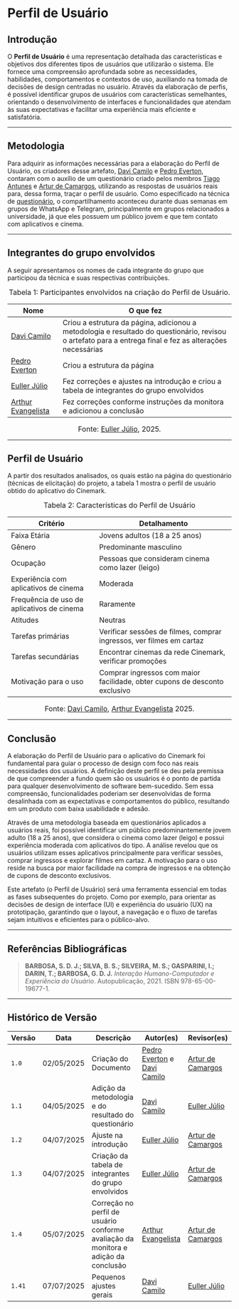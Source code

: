 # Perfil de Usuário

## Introdução

O **Perfil de Usuário** é uma representação detalhada das características e objetivos dos diferentes tipos de usuários que utilizarão o sistema. Ele fornece uma compreensão aprofundada sobre as necessidades, habilidades, comportamentos e contextos de uso, auxiliando na tomada de decisões de design centradas no usuário. Através da elaboração de perfis, é possível identificar grupos de usuários com características semelhantes, orientando o desenvolvimento de interfaces e funcionalidades que atendam às suas expectativas e facilitar uma experiência mais eficiente e satisfatória.

---

## Metodologia

Para adquirir as informações necessárias para a elaboração do Perfil de Usuário, os criadores desse artefato, [Davi Camilo](https://github.com/Davicamilo23) e [Pedro Everton](https://github.com/pedroeverton217), contaram com o auxílio de um questionário criado pelos membros [Tiago Antunes](https://github.com/TiagoBalieiro) e [Artur de Camargos](https://github.com/ArturDCR), utilizando as respostas de usuários reais para, dessa forma, traçar o perfil de usuário. Como especificado na técnica de [questionário](https://requisitos-de-software.github.io/2025.1-Cinemark/elicita%C3%A7%C3%A3o/questionario/), o compartilhamento aconteceu durante duas semanas em grupos de WhatsApp e Telegram, principalmente em grupos relacionados a universidade, já que eles possuem um público jovem e que tem contato com aplicativos e cinema.

---

## Integrantes do grupo envolvidos

A seguir apresentamos os nomes de cada integrante do grupo que participou da técnica e suas respectivas contribuições.

<font size="3"><p style="text-align: center">Tabela 1: Participantes envolvidos na criação do Perfil de Usuário.</p></font>

| Nome                                                   | O que fez                 |
| ------------------------------------------------------ | ---------------------- |
| [Davi Camilo](https://github.com/Davicamilo23)         | Criou a estrutura da página, adicionou a metodologia e resultado do questionário, revisou o artefato para a entrega final e fez as alterações necessárias  |
| [Pedro Everton](https://github.com/pedroeverton217)    | Criou a estrutura da página    |
| [Euller Júlio](https://github.com/Potatoyz908)      | Fez correções e ajustes na introdução e criou a tabela de integrantes do grupo envolvidos |
| [Arthur Evangelista](https://github.com/arthurevg)      | Fez correções conforme instruções da monitora e adicionou a conclusão |

<font size="3"><p style="text-align: center">Fonte: [Euller Júlio](https://github.com/Potatoyz908), 2025.</p></font>

---

## Perfil de Usuário

A partir dos resultados analisados, os quais estão na página do questionário (técnicas de elicitação) do projeto, a tabela 1 mostra o perfil de usuário obtido do aplicativo do Cinemark.

<font size="3"><p style="text-align: center">Tabela 2: Características do Perfil de Usuário</p></font>

| Critério | Detalhamento |
| -------- | ------------ |
| Faixa Etária | Jovens adultos (18 a 25 anos) |
| Gênero | Predominante masculino |
| Ocupação | Pessoas que consideram cinema como lazer (leigo) |
| Experiência com aplicativos de cinema | Moderada |
| Frequência de uso de aplicativos de cinema | Raramente |
| Atitudes | Neutras |
| Tarefas primárias | Verificar sessões de filmes, comprar ingressos, ver filmes em cartaz |
| Tarefas secundárias | Encontrar cinemas da rede Cinemark, verificar promoções |
| Motivação para o uso | Comprar ingressos com maior facilidade, obter cupons de desconto exclusivo |

<font size="3"><p align="center">Fonte: [Davi Camilo](https://github.com/Davicamilo23), [Arthur Evangelista](https://github.com/arthurevg) 2025.</p></font>

---

## Conclusão

A elaboração do Perfil de Usuário para o aplicativo do Cinemark foi fundamental para guiar o processo de design com foco nas reais necessidades dos usuários. A definição deste perfil se deu pela premissa de que compreender a fundo quem são os usuários é o ponto de partida para qualquer desenvolvimento de software bem-sucedido. Sem essa compreensão, funcionalidades poderiam ser desenvolvidas de forma desalinhada com as expectativas e comportamentos do público, resultando em um produto com baixa usabilidade e adesão.

Através de uma metodologia baseada em questionários aplicados a usuários reais, foi possível identificar um público predominantemente jovem adulto (18 a 25 anos), que considera o cinema como lazer (leigo) e possui experiência moderada com aplicativos do tipo. A análise revelou que os usuários utilizam esses aplicativos principalmente para verificar sessões, comprar ingressos e explorar filmes em cartaz. A motivação para o uso reside na busca por maior facilidade na compra de ingressos e na obtenção de cupons de desconto exclusivos.

Este artefato (o Perfil de Usuário) será uma ferramenta essencial em todas as fases subsequentes do projeto. Como por exemplo, para orientar as decisões de design de interface (UI) e experiência do usuário (UX) na prototipação, garantindo que o layout, a navegação e o fluxo de tarefas sejam intuitivos e eficientes para o público-alvo.

---

## Referências Bibliográficas

> **BARBOSA, S. D. J.; SILVA, B. S.; SILVEIRA, M. S.; GASPARINI, I.; DARIN, T.; BARBOSA, G. D. J.** *Interação Humano-Computador e Experiência do Usuário*. Autopublicação, 2021. ISBN 978-65-00-19677-1.

---

## Histórico de Versão

| Versão | Data          | Descrição                          | Autor(es)     |  Revisor(es)  |
| ------ | ------------- | ---------------------------------- | ------------- | ------------- |
| `1.0`  |   02/05/2025  |  Criação do Documento | [Pedro Everton](https://github.com/pedroeverton217) e [Davi Camilo](https://github.com/Davicamilo23) | [Artur de Camargos](https://github.com/ArturDCR) |
| `1.1`  |   04/05/2025  | Adição da metodologia e do resultado do questionário | [Davi Camilo](https://github.com/Davicamilo23) | [Euller Júlio](https://github.com/Potatoyz908) |
| `1.2`  |   04/07/2025  |  Ajuste na introdução | [Euller Júlio](https://github.com/Potatoyz908) | [Artur de Camargos](https://github.com/ArturDCR) |
| `1.3`  |   04/07/2025  |  Criação da tabela de integrantes do grupo envolvidos | [Euller Júlio](https://github.com/Potatoyz908) | [Artur de Camargos](https://github.com/ArturDCR) |
| `1.4`  |   05/07/2025  |  Correção no perfil de usuário conforme avaliação da monitora e adição da conclusão | [Arthur Evangelista](https://github.com/arthurevg) | [Artur de Camargos](https://github.com/ArturDCR) |
| `1.41`  |  07/07/2025 | Pequenos ajustes gerais | [Davi Camilo](https://github.com/Davicamilo23) | [Euller Júlio](https://github.com/Potatoyz908) |
